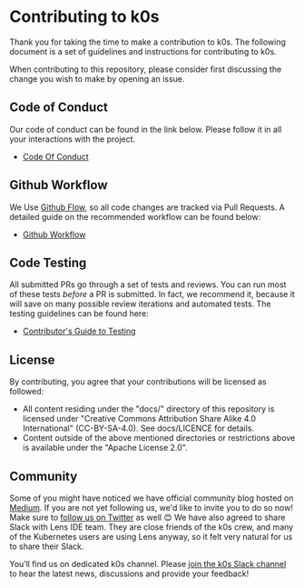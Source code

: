 # Contributing to k0s

Thank you for taking the time to make a contribution to k0s. The following document is a set of guidelines and instructions for contributing to k0s.

When contributing to this repository, please consider first discussing the change you wish to make by opening an issue.

## Code of Conduct
Our code of conduct can be found in the link below. Please follow it in all your interactions with the project.

- [Code Of Conduct](./CODE_OF_CONDUCT.md) 

## Github Workflow
We Use [Github Flow](https://guides.github.com/introduction/flow/index.html), so all code changes are tracked via Pull Requests.
A detailed guide on the recommended workflow can be found below:

- [Github Workflow](./github_workflow.md)

## Code Testing
All submitted PRs go through a set of tests and reviews. You can run most of these tests *before* a PR is submitted.
In fact, we recommend it, because it will save on many possible review iterations and automated tests.
The testing guidelines can be found here:

- [Contributor's Guide to Testing](./testing.md)

## License
By contributing, you agree that your contributions will be licensed as followed:

- All content residing under the "docs/" directory of this repository is licensed under "Creative Commons Attribution Share Alike 4.0 International" (CC-BY-SA-4.0). See docs/LICENCE for details.
- Content outside of the above mentioned directories or restrictions above is available under the "Apache License 2.0".

## Community
Some of you might have noticed we have official community blog hosted on [Medium](https://medium.com/k0sproject). If you are not yet following us, we'd like to invite you to do so now! 
Make sure to [follow us on Twitter](https://twitter.com/k0sproject) as well 😊
We have also agreed to share Slack with Lens IDE team. They are close friends of the k0s crew, and many of the Kubernetes users are using Lens anyway, so it felt very natural for us to share their Slack. 

You’ll find us on dedicated k0s channel. Please [join the k0s Slack channel](https://join.slack.com/t/k8slens/shared_invite/enQtOTc5NjAyNjYyOTk4LWU1NDQ0ZGFkOWJkNTRhYTc2YjVmZDdkM2FkNGM5MjhiYTRhMDU2NDQ1MzIyMDA4ZGZlNmExOTc0N2JmY2M3ZGI) to hear the latest news, discussions and provide your feedback!